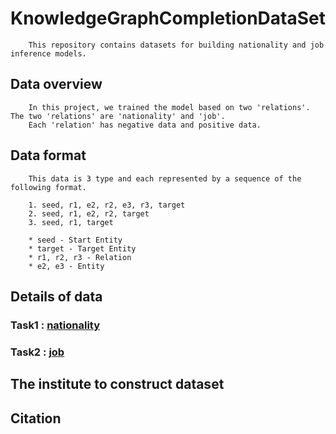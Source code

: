# KnowledgeGraphCompletionDataSet
```
    This repository contains datasets for building nationality and job inference models.
```
## Data overview
```description01
    In this project, we trained the model based on two 'relations'. The two 'relations' are 'nationality' and 'job'. 
    Each 'relation' has negative data and positive data.
```

## Data format
```description02
    This data is 3 type and each represented by a sequence of the following format.
    
    1. seed, r1, e2, r2, e3, r3, target
    2. seed, r1, e2, r2, target
    3. seed, r1, target
    
    * seed - Start Entity
    * target - Target Entity
    * r1, r2, r3 - Relation
    * e2, e3 - Entity
```
## Details of data
### Task1 : [nationality](https://github.com/leewangon/KnowledgeGraphCompletionDataSet/tree/master/DataSet/nationality)
### Task2 : [job](https://github.com/leewangon/KnowledgeGraphCompletionDataSet/tree/master/DataSet/job)

## The institute to construct dataset

## Citation
